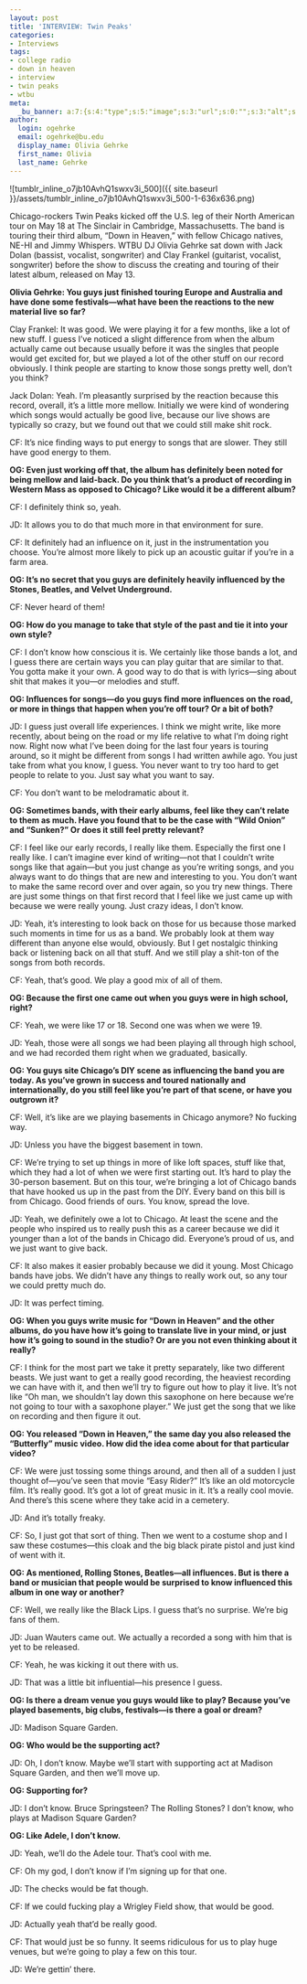 ```yaml
---
layout: post
title: 'INTERVIEW: Twin Peaks'
categories:
- Interviews
tags:
- college radio
- down in heaven
- interview
- twin peaks
- wtbu
meta:
  _bu_banner: a:7:{s:4:"type";s:5:"image";s:3:"url";s:0:"";s:3:"alt";s:0:"";s:7:"post_id";s:0:"";s:4:"html";s:0:"";s:8:"position";s:0:"";s:7:"caption";s:0:"";}
author:
  login: ogehrke
  email: ogehrke@bu.edu
  display_name: Olivia Gehrke
  first_name: Olivia
  last_name: Gehrke
---
```

![tumblr_inline_o7jb10AvhQ1swxv3i_500]({{ site.baseurl }}/assets/tumblr_inline_o7jb10AvhQ1swxv3i_500-1-636x636.png)

Chicago-rockers Twin Peaks kicked off the U.S. leg of their North American tour on May 18 at The Sinclair in Cambridge, Massachusetts. The band is touring their third album, “Down in Heaven,” with fellow Chicago natives, NE-HI and Jimmy Whispers. WTBU DJ Olivia Gehrke sat down with Jack Dolan (bassist, vocalist, songwriter) and Clay Frankel (guitarist, vocalist, songwriter) before the show to discuss the creating and touring of their latest album, released on May 13.

**Olivia Gehrke: You guys just finished touring Europe and Australia and have done some festivals—what have been the reactions to the new material live so far?**

Clay Frankel: It was good. We were playing it for a few months, like a lot of new stuff. I guess I’ve noticed a slight difference from when the album actually came out because usually before it was the singles that people would get excited for, but we played a lot of the other stuff on our record obviously. I think people are starting to know those songs pretty well, don’t you think?

Jack Dolan: Yeah. I’m pleasantly surprised by the reaction because this record, overall, it’s a little more mellow. Initially we were kind of wondering which songs would actually be good live, because our live shows are typically so crazy, but we found out that we could still make shit rock.

CF: It’s nice finding ways to put energy to songs that are slower. They still have good energy to them.

**OG: Even just working off that, the album has definitely been noted for being mellow and laid-back. Do you think that’s a product of recording in Western Mass as opposed to Chicago? Like would it be a different album?**

CF: I definitely think so, yeah.

JD: It allows you to do that much more in that environment for sure.

CF: It definitely had an influence on it, just in the instrumentation you choose. You’re almost more likely to pick up an acoustic guitar if you’re in a farm area.

**OG: It’s no secret that you guys are definitely heavily influenced by the Stones, Beatles, and Velvet Underground.**

CF: Never heard of them!

**OG: How do you manage to take that style of the past and tie it into your own style?**

CF: I don’t know how conscious it is. We certainly like those bands a lot, and I guess there are certain ways you can play guitar that are similar to that. You gotta make it your own. A good way to do that is with lyrics—sing about shit that makes it you—or melodies and stuff.

**OG: Influences for songs—do you guys find more influences on the road, or more in things that happen when you’re off tour? Or a bit of both?**

JD: I guess just overall life experiences. I think we might write, like more recently, about being on the road or my life relative to what I’m doing right now. Right now what I’ve been doing for the last four years is touring around, so it might be different from songs I had written awhile ago. You just take from what you know, I guess. You never want to try too hard to get people to relate to you. Just say what you want to say.

CF: You don’t want to be melodramatic about it.

**OG: Sometimes bands, with their early albums, feel like they can’t relate to them as much. Have you found that to be the case with “Wild Onion” and “Sunken?” Or does it still feel pretty relevant?**

CF: I feel like our early records, I really like them. Especially the first one I really like. I can’t imagine ever kind of writing—not that I couldn’t write songs like that again—but you just change as you’re writing songs, and you always want to do things that are new and interesting to you. You don’t want to make the same record over and over again, so you try new things. There are just some things on that first record that I feel like we just came up with because we were really young. Just crazy ideas, I don’t know.

JD: Yeah, it’s interesting to look back on those for us because those marked such moments in time for us as a band. We probably look at them way different than anyone else would, obviously. But I get nostalgic thinking back or listening back on all that stuff. And we still play a shit-ton of the songs from both records.

CF: Yeah, that’s good. We play a good mix of all of them.

**OG: Because the first one came out when you guys were in high school, right?**

CF: Yeah, we were like 17 or 18. Second one was when we were 19.

JD: Yeah, those were all songs we had been playing all through high school, and we had recorded them right when we graduated, basically.

**OG: You guys site Chicago’s DIY scene as influencing the band you are today. As you’ve grown in success and toured nationally and internationally, do you still feel like you’re part of that scene, or have you outgrown it?**

CF: Well, it’s like are we playing basements in Chicago anymore? No fucking way.

JD: Unless you have the biggest basement in town.

CF: We’re trying to set up things in more of like loft spaces, stuff like that, which they had a lot of when we were first starting out. It’s hard to play the 30-person basement. But on this tour, we’re bringing a lot of Chicago bands that have hooked us up in the past from the DIY. Every band on this bill is from Chicago. Good friends of ours. You know, spread the love.

JD: Yeah, we definitely owe a lot to Chicago. At least the scene and the people who inspired us to really push this as a career because we did it younger than a lot of the bands in Chicago did. Everyone’s proud of us, and we just want to give back.

CF: It also makes it easier probably because we did it young. Most Chicago bands have jobs. We didn’t have any things to really work out, so any tour we could pretty much do.

JD: It was perfect timing.

**OG: When you guys write music for “Down in Heaven” and the other albums, do you have how it’s going to translate live in your mind, or just how it’s going to sound in the studio? Or are you not even thinking about it really?**

CF: I think for the most part we take it pretty separately, like two different beasts. We just want to get a really good recording, the heaviest recording we can have with it, and then we’ll try to figure out how to play it live. It’s not like “Oh man, we shouldn’t lay down this saxophone on here because we’re not going to tour with a saxophone player.” We just get the song that we like on recording and then figure it out.

**OG: You released “Down in Heaven,” the same day you also released the “Butterfly” music video. How did the idea come about for that particular video?**

CF: We were just tossing some things around, and then all of a sudden I just thought of—you’ve seen that movie “Easy Rider?” It’s like an old motorcycle film. It’s really good. It’s got a lot of great music in it. It’s a really cool movie. And there’s this scene where they take acid in a cemetery.

JD: And it’s totally freaky.

CF: So, I just got that sort of thing. Then we went to a costume shop and I saw these costumes—this cloak and the big black pirate pistol and just kind of went with it.

**OG: As mentioned, Rolling Stones, Beatles—all influences. But is there a band or musician that people would be surprised to know influenced this album in one way or another?**

CF: Well, we really like the Black Lips. I guess that’s no surprise. We’re big fans of them.

JD: Juan Wauters came out. We actually a recorded a song with him that is yet to be released.

CF: Yeah, he was kicking it out there with us.

JD: That was a little bit influential—his presence I guess.

**OG: Is there a dream venue you guys would like to play? Because you’ve played basements, big clubs, festivals—is there a goal or dream?**

JD: Madison Square Garden.

**OG: Who would be the supporting act?**

JD: Oh, I don’t know. Maybe we’ll start with supporting act at Madison Square Garden, and then we’ll move up.

**OG: Supporting for?**

JD: I don’t know. Bruce Springsteen? The Rolling Stones? I don’t know, who plays at Madison Square Garden?

**OG: Like Adele, I don’t know.**

JD: Yeah, we’ll do the Adele tour. That’s cool with me.

CF: Oh my god, I don’t know if I’m signing up for that one.

JD: The checks would be fat though.

CF: If we could fucking play a Wrigley Field show, that would be good.

JD: Actually yeah that’d be really good.

CF: That would just be so funny. It seems ridiculous for us to play huge venues, but we’re going to play a few on this tour.

JD: We’re gettin’ there.